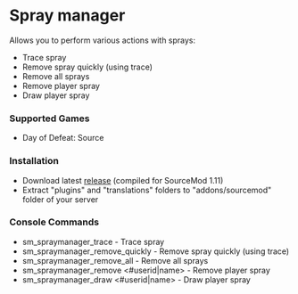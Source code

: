 # Spray manager

Allows you to perform various actions with sprays:

* Trace spray
* Remove spray quickly (using trace)
* Remove all sprays
* Remove player spray
* Draw player spray

### Supported Games

* Day of Defeat: Source

### Installation

* Download latest [release](https://github.com/dronelektron/spray-manager/releases) (compiled for SourceMod 1.11)
* Extract "plugins" and "translations" folders to "addons/sourcemod" folder of your server

### Console Commands

* sm_spraymanager_trace - Trace spray
* sm_spraymanager_remove_quickly - Remove spray quickly (using trace)
* sm_spraymanager_remove_all - Remove all sprays
* sm_spraymanager_remove <#userid|name> - Remove player spray
* sm_spraymanager_draw <#userid|name> - Draw player spray
